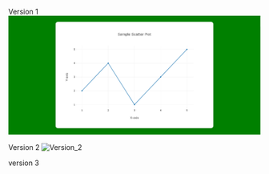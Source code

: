 Version 1
![V1](images/V1.png)

Version 2
![Version_2](https://github.com/user-attachments/assets/a52662b7-9ae8-464f-bfd9-21600c54a159)

version 3

